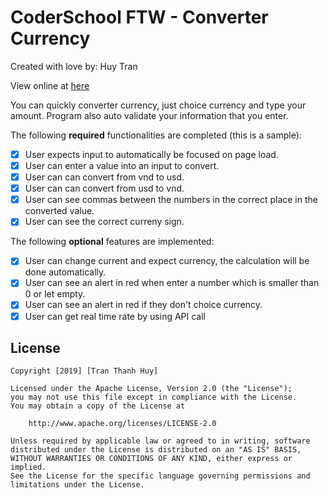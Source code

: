 # CoderSchool FTW - Converter Currency

Created with love by: Huy Tran

View online at [here](https://agitated-roentgen-062d2a.netlify.com/)

You can quickly converter currency, just choice currency and type your amount. Program also auto validate your information that you enter.

The following **required** functionalities are completed (this is a sample):

- [x] User expects input to automatically be focused on page load.
- [x] User can enter a value into an input to convert.
- [x] User can can convert from vnd to usd.
- [x] User can can convert from usd to vnd.
- [x] User can see commas between the numbers in the correct place in the converted value.
- [x] User can see the correct curreny sign.

The following **optional** features are implemented:

- [x] User can change current and expect currency, the calculation will be done automatically.
- [x] User can see an alert in red when enter a number which is smaller than 0 or let empty.
- [x] User can see an alert in red if they don't choice currency.
- [x] User can get real time rate by using API call

## License

    Copyright [2019] [Tran Thanh Huy]

    Licensed under the Apache License, Version 2.0 (the "License");
    you may not use this file except in compliance with the License.
    You may obtain a copy of the License at

        http://www.apache.org/licenses/LICENSE-2.0

    Unless required by applicable law or agreed to in writing, software
    distributed under the License is distributed on an "AS IS" BASIS,
    WITHOUT WARRANTIES OR CONDITIONS OF ANY KIND, either express or implied.
    See the License for the specific language governing permissions and
    limitations under the License.




